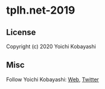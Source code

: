 # tplh.net-2019

## License

Copyright (c) 2020 Yoichi Kobayashi

## Misc

Follow Yoichi Kobayashi: [Web](http://www.tplh.net/), [Twitter](https://twitter.com/ykob0123)
